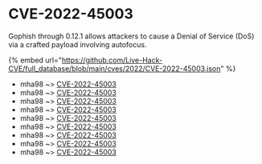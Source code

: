 # CVE-2022-45003

Gophish through 0.12.1 allows attackers to cause a Denial of Service (DoS) via a crafted payload involving autofocus.

{% embed url="https://github.com/Live-Hack-CVE/full_database/blob/main/cves/2022/CVE-2022-45003.json" %}


* mha98 ~> [CVE-2022-45003](https://www.alice-snow.ru/2022/database/cve-2022-45003/cve-2022-45003-mha98)
* mha98 ~> [CVE-2022-45003](https://www.alice-snow.ru/2022/database/cve-2022-45003/cve-2022-45003-mha98)
* mha98 ~> [CVE-2022-45003](https://www.alice-snow.ru/2022/database/cve-2022-45003/cve-2022-45003-mha98)
* mha98 ~> [CVE-2022-45003](https://www.alice-snow.ru/2022/database/cve-2022-45003/cve-2022-45003-mha98)
* mha98 ~> [CVE-2022-45003](https://www.alice-snow.ru/2022/database/cve-2022-45003/cve-2022-45003-mha98)
* mha98 ~> [CVE-2022-45003](https://www.alice-snow.ru/2022/database/cve-2022-45003/cve-2022-45003-mha98)
* mha98 ~> [CVE-2022-45003](https://www.alice-snow.ru/2022/database/cve-2022-45003/cve-2022-45003-mha98)
* mha98 ~> [CVE-2022-45003](https://www.alice-snow.ru/2022/database/cve-2022-45003/cve-2022-45003-mha98)
* mha98 ~> [CVE-2022-45003](https://www.alice-snow.ru/2022/database/cve-2022-45003/cve-2022-45003-mha98)